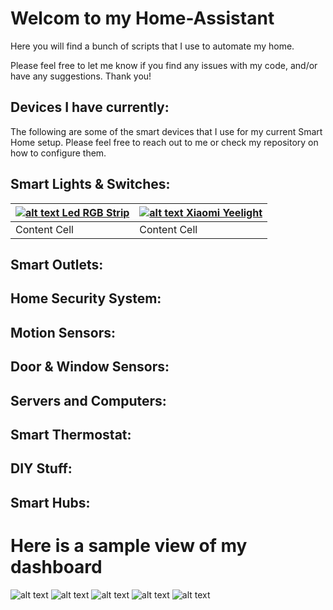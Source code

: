 # Welcom to my Home-Assistant

Here you will find a bunch of scripts that I use to automate my home.

Please feel free to let me know if you find any issues with my code, and/or have any suggestions. Thank you!

## Devices I have currently:

The following are some of the smart devices that I use for my current Smart Home setup. Please feel free to reach out to me or check my repository on how to configure them.

## Smart Lights & Switches:
| [![alt text](https://gloimg.gbtcdn.com/gb/pdm-product-pic/Electronic/2018/01/19/goods-img/1516322776388016283.jpg "Jiawen 5m 5050 RGBW LED Light Strip + Remote Controller + 12V 2A Power Supply RGB + White Indoor for Decoration - RGB + WHITE COLOR") Led RGB Strip](https://www.gearbest.com/led-strips/pp_712688.html) | [![alt text](https://gloimg.gbtcdn.com/gb/pdm-product-pic/Electronic/2017/02/14/goods-img/1501712202614474839.jpg "Xiaomi Yeelight AC220V RGBW E27 Smart LED Bulb - SILVER") Xiaomi Yeelight](https://www.gearbest.com/smart-lighting/pp_361555.html) |
| ------------- | ------------- |
| Content Cell  | Content Cell  |

## Smart Outlets:

## Home Security System:

## Motion Sensors:

## Door & Window Sensors:

## Servers and Computers:

## Smart Thermostat:

## DIY Stuff:

## Smart Hubs:


# Here is a sample view of my dashboard

![alt text](https://github.com/shudack/Home-Assistant/blob/master/frontend/Frontend%20(1).PNG)
![alt text](https://github.com/shudack/Home-Assistant/blob/master/frontend/Frontend%20(2).PNG)
![alt text](https://github.com/shudack/Home-Assistant/blob/master/frontend/Frontend%20(3).PNG)
![alt text](https://github.com/shudack/Home-Assistant/blob/master/frontend/Frontend%20(4).PNG)
![alt text](https://github.com/shudack/Home-Assistant/blob/master/frontend/Frontend%20(5).PNG)
